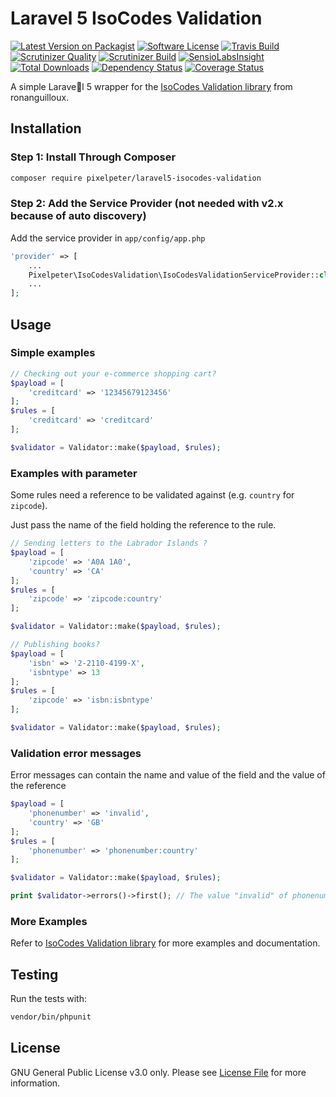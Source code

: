 # Laravel 5 IsoCodes Validation

[![Latest Version on Packagist](https://img.shields.io/packagist/v/pixelpeter/laravel5-isocodes-validation.svg?style=flat-square)](https://packagist.org/packages/pixelpeter/laravel5-isocodes-validation)
[![Software License](https://img.shields.io/badge/license-GPL-brightgreen.svg?style=flat-square)](LICENSE.md)
[![Travis Build](https://img.shields.io/travis/pixelpeter/laravel5-isocodes-validation/master.svg?style=flat-square)](https://travis-ci.org/pixelpeter/laravel5-isocodes-validation)
[![Scrutinizer Quality](https://img.shields.io/scrutinizer/g/pixelpeter/laravel5-isocodes-validation.svg?style=flat-square)](https://scrutinizer-ci.com/g/pixelpeter/laravel5-isocodes-validation)
[![Scrutinizer Build](https://img.shields.io/scrutinizer/build/g/pixelpeter/laravel5-isocodes-validation.svg?style=flat-square)](https://scrutinizer-ci.com/g/pixelpeter/laravel5-isocodes-validation)
[![SensioLabsInsight](https://img.shields.io/sensiolabs/i/32635b20-a120-46de-a1af-4ce876bdcfbe.svg?style=flat-square)](https://insight.sensiolabs.com/projects/32635b20-a120-46de-a1af-4ce876bdcfbe)
[![Total Downloads](https://img.shields.io/packagist/dt/pixelpeter/laravel5-isocodes-validation.svg?style=flat-square)](https://packagist.org/packages/pixelpeter/laravel5-isocodes-validation)
[![Dependency Status](https://beta.gemnasium.com/badges/github.com/pixelpeter/laravel5-genderize-api-client.svg)](https://beta.gemnasium.com/projects/github.com/pixelpeter/laravel5-genderize-api-client)
[![Coverage Status](https://coveralls.io/repos/github/pixelpeter/laravel5-isocodes-validation/badge.svg?branch=master)](https://coveralls.io/github/pixelpeter/laravel5-isocodes-validation?branch=master)

A simple Laravel 5 wrapper for the [IsoCodes Validation library](https://github.com/ronanguilloux/IsoCodes) from ronanguilloux.

## Installation

### Step 1: Install Through Composer
``` bash
composer require pixelpeter/laravel5-isocodes-validation
```

### Step 2: Add the Service Provider (not needed with v2.x because of auto discovery)
Add the service provider in `app/config/app.php`
```php
'provider' => [
    ...
    Pixelpeter\IsoCodesValidation\IsoCodesValidationServiceProvider::class,
    ...
];
```

## Usage

### Simple examples

```php
// Checking out your e-commerce shopping cart?
$payload = [
    'creditcard' => '12345679123456'
];
$rules = [
    'creditcard' => 'creditcard'
];

$validator = Validator::make($payload, $rules);
```

### Examples with parameter
Some rules need a reference to be validated against (e.g. `country` for `zipcode`).

Just pass the name of the field holding the reference to the rule.

```php
// Sending letters to the Labrador Islands ?
$payload = [
    'zipcode' => 'A0A 1A0',
    'country' => 'CA'
];
$rules = [
    'zipcode' => 'zipcode:country'
];

$validator = Validator::make($payload, $rules);

// Publishing books?
$payload = [
    'isbn' => '2-2110-4199-X',
    'isbntype' => 13
];
$rules = [
    'zipcode' => 'isbn:isbntype'
];

$validator = Validator::make($payload, $rules);
```

### Validation error messages
Error messages can contain the name and value of the field and the value of the reference
```php
$payload = [
    'phonenumber' => 'invalid',
    'country' => 'GB'
];
$rules = [
    'phonenumber' => 'phonenumber:country'
];

$validator = Validator::make($payload, $rules);

print $validator->errors()->first(); // The value "invalid" of phonenumber is not valid for "GB".
```

### More Examples
Refer to [IsoCodes Validation library](https://github.com/ronanguilloux/IsoCodes) for more examples and documentation.

## Testing
Run the tests with:
```bash
vendor/bin/phpunit
```

## License

GNU General Public License v3.0 only. Please see [License File](LICENSE.md) for more information.
